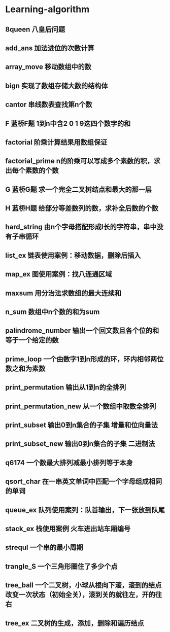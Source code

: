 # Learning-algorithm

## 8queen 八皇后问题

## add_ans 加法进位的次数计算

## array_move 移动数组中的数

## bign 实现了数组存储大数的结构体

## cantor 串线数表查找第n个数

## F 蓝桥F题 1到n中含2 0 1 9这四个数字的和

## factorial 阶乘计算结果用数组保证

## factorial_prime n的阶乘可以写成多个素数的积，求出每个素数的个数

## G 蓝桥G题 求一个完全二叉树结点和最大的那一层

## H 蓝桥H题 给部分等差数列的数，求补全后数的个数

## hard_string 由n个字母搭配形成l长的字符串，串中没有子串循环

## list_ex 链表使用案例：移动数据，删除后插入

## map_ex 图使用案例：找八连通区域

## maxsum 用分治法求数组的最大连续和

## n_sum 数组中n个数的和为sum

## palindrome_number 输出一个回文数且各个位的和等于一个给定的数

## prime_loop 一个由数字1到n形成的环，环内相邻两位数之和为素数

## print_permutation 输出从1到n的全排列

## print_permutation_new 从一个数组中取数全排列

## print_subset 输出0到n集合的子集 增量和位向量法

## print_subset_new 输出0到n集合的子集 二进制法

## q6174 一个数最大排列减最小排列等于本身

## qsort_char 在一串英文单词中匹配一个字母组成相同的单词

## queue_ex 队列使用案列：队首输出，下一张放到队尾

## stack_ex 栈使用案例 火车进出站车厢编号

## strequl 一个串的最小周期

## trangle_S 一个三角形圈住了多少个点

## tree_ball 一个二叉树，小球从根向下滚，滚到的结点改变一次状态（初始全关），滚到关的就往左，开的往右

## tree_ex  二叉树的生成，添加，删除和遍历结点

